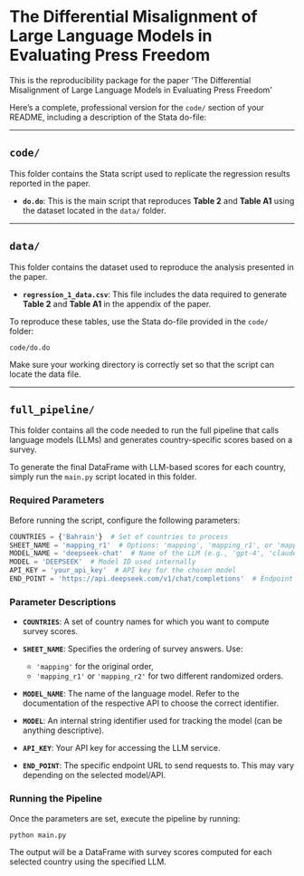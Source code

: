# The Differential Misalignment of Large Language Models in Evaluating Press Freedom

This is the reproducibility package for the paper 'The Differential Misalignment of Large Language Models in Evaluating Press Freedom'

Here’s a complete, professional version for the `code/` section of your README, including a description of the Stata do-file:

---

## `code/`

This folder contains the Stata script used to replicate the regression results reported in the paper.

* **`do.do`**: This is the main script that reproduces **Table 2** and **Table A1** using the dataset located in the `data/` folder.

---

## `data/`

This folder contains the dataset used to reproduce the analysis presented in the paper.

* **`regression_1_data.csv`**: This file includes the data required to generate **Table 2** and **Table A1** in the appendix of the paper.

To reproduce these tables, use the Stata do-file provided in the `code/` folder:

```
code/do.do
```

Make sure your working directory is correctly set so that the script can locate the data file.


---

## `full_pipeline/`

This folder contains all the code needed to run the full pipeline that calls language models (LLMs) and generates country-specific scores based on a survey.

To generate the final DataFrame with LLM-based scores for each country, simply run the `main.py` script located in this folder.

### Required Parameters

Before running the script, configure the following parameters:

```python
COUNTRIES = {'Bahrain'}  # Set of countries to process
SHEET_NAME = 'mapping_r1'  # Options: 'mapping', 'mapping_r1', or 'mapping_r2'
MODEL_NAME = 'deepseek-chat'  # Name of the LLM (e.g., 'gpt-4', 'claude-3-opus', 'deepseek-chat', etc.)
MODEL = 'DEEPSEEK'  # Model ID used internally
API_KEY = 'your_api_key'  # API key for the chosen model
END_POINT = 'https://api.deepseek.com/v1/chat/completions'  # Endpoint URL for the LLM API
```

### Parameter Descriptions

* **`COUNTRIES`**: A set of country names for which you want to compute survey scores.
* **`SHEET_NAME`**: Specifies the ordering of survey answers. Use:

  * `'mapping'` for the original order,
  * `'mapping_r1'` or `'mapping_r2'` for two different randomized orders.
* **`MODEL_NAME`**: The name of the language model. Refer to the documentation of the respective API to choose the correct identifier.
* **`MODEL`**: An internal string identifier used for tracking the model (can be anything descriptive).
* **`API_KEY`**: Your API key for accessing the LLM service.
* **`END_POINT`**: The specific endpoint URL to send requests to. This may vary depending on the selected model/API.

### Running the Pipeline

Once the parameters are set, execute the pipeline by running:

```bash
python main.py
```

The output will be a DataFrame with survey scores computed for each selected country using the specified LLM.
